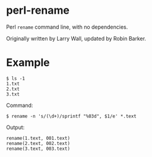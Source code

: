 # perl-rename

Perl `rename` command line, with no dependencies.

Originally written by Larry Wall, updated by Robin Barker.

# Example

```
$ ls -1
1.txt
2.txt
3.txt
```

Command:
```
$ rename -n 's/(\d+)/sprintf "%03d", $1/e' *.text
```

Output:
```
rename(1.text, 001.text)
rename(2.text, 002.text)
rename(3.text, 003.text)
```
